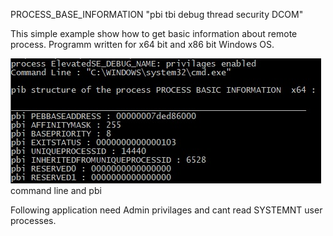 PROCESS_BASE_INFORMATION     "pbi tbi debug thread security DCOM"


This simple example show how to get basic information about remote process. 
Programm written for x64 bit and x86 bit Windows OS. 

![Image 1](cmd.jpg)     command line and pbi

Following application need Admin privilages and cant read SYSTEMNT user processes.

